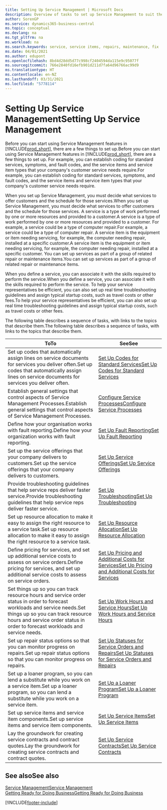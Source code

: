 ```yaml
---
title: Setting Up Service Management | Microsoft Docs
description: Overview of tasks to set up Service Management to suit the way that your organisations manages its services.
author: SorenGP
ms.service: dynamics365-business-central
ms.topic: conceptual
ms.devlang: na
ms.tgt_pltfrm: na
ms.workload: na
ms.search.keywords: service, service items, repairs, maintenance, fix
ms.date: 04/01/2021
ms.author: edupont
ms.openlocfilehash: 8bd4d28dd5d77c998cf2404594da115e9c95077f
ms.sourcegitcommit: 766e2840fd16efb901d211d7fa64d96766ac99d9
ms.translationtype: HT
ms.contentlocale: en-NZ
ms.lasthandoff: 03/31/2021
ms.locfileid: "5778114"
---
```

# <a name="setting-up-service-management"></a><span data-ttu-id="9501e-103">Setting Up Service Management</span><span class="sxs-lookup"><span data-stu-id="9501e-103">Setting Up Service Management</span></span>
<span data-ttu-id="9501e-104">Before you can start using Service Management features in [!INCLUDE[prod_short](includes/prod_short.md)], there are a few things to set up.</span><span class="sxs-lookup"><span data-stu-id="9501e-104">Before you can start using Service Management features in [!INCLUDE[prod_short](includes/prod_short.md)], there are a few things to set up.</span></span> <span data-ttu-id="9501e-105">For example, you can establish coding for standard services, symptoms, and fault codes, and the service items and service item types that your company's customer service needs require.</span><span class="sxs-lookup"><span data-stu-id="9501e-105">For example, you can establish coding for standard services, symptoms, and fault codes, and the service items and service item types that your company's customer service needs require.</span></span>  

<span data-ttu-id="9501e-106">When you set up Service Management, you must decide what services to offer customers and the schedule for those services.</span><span class="sxs-lookup"><span data-stu-id="9501e-106">When you set up Service Management, you must decide what services to offer customers and the schedule for those services.</span></span> <span data-ttu-id="9501e-107">A service is a type of work performed by one or more resources and provided to a customer.</span><span class="sxs-lookup"><span data-stu-id="9501e-107">A service is a type of work performed by one or more resources and provided to a customer.</span></span> <span data-ttu-id="9501e-108">For example, a service could be a type of computer repair.</span><span class="sxs-lookup"><span data-stu-id="9501e-108">For example, a service could be a type of computer repair.</span></span> <span data-ttu-id="9501e-109">A service item is the equipment or item needing servicing, for example, the computer needing repair, installed at a specific customer.</span><span class="sxs-lookup"><span data-stu-id="9501e-109">A service item is the equipment or item needing servicing, for example, the computer needing repair, installed at a specific customer.</span></span> <span data-ttu-id="9501e-110">You can set up services as part of a group of related repair or maintenance items.</span><span class="sxs-lookup"><span data-stu-id="9501e-110">You can set up services as part of a group of related repair or maintenance items.</span></span>  
  
<span data-ttu-id="9501e-111">When you define a service, you can associate it with the skills required to perform the service.</span><span class="sxs-lookup"><span data-stu-id="9501e-111">When you define a service, you can associate it with the skills required to perform the service.</span></span> <span data-ttu-id="9501e-112">To help your service representatives be efficient, you can also set up real time troubleshooting guidelines and assign typical startup costs, such as travel costs or other fees.</span><span class="sxs-lookup"><span data-stu-id="9501e-112">To help your service representatives be efficient, you can also set up real time troubleshooting guidelines and assign typical startup costs, such as travel costs or other fees.</span></span>  

<span data-ttu-id="9501e-113">The following table describes a sequence of tasks, with links to the topics that describe them.</span><span class="sxs-lookup"><span data-stu-id="9501e-113">The following table describes a sequence of tasks, with links to the topics that describe them.</span></span>  
  
| <span data-ttu-id="9501e-114">To</span><span class="sxs-lookup"><span data-stu-id="9501e-114">To</span></span> | <span data-ttu-id="9501e-115">See</span><span class="sxs-lookup"><span data-stu-id="9501e-115">See</span></span> |
| --- | --- |
| <span data-ttu-id="9501e-116">Set up codes that automatically assign lines on service documents for services you deliver often.</span><span class="sxs-lookup"><span data-stu-id="9501e-116">Set up codes that automatically assign lines on service documents for services you deliver often.</span></span> |[<span data-ttu-id="9501e-117">Set Up Codes for Standard Services</span><span class="sxs-lookup"><span data-stu-id="9501e-117">Set Up Codes for Standard Services</span></span>](service-how-setup-service-coding.md)|
| <span data-ttu-id="9501e-118">Establish general settings that control aspects of Service Management Processes.</span><span class="sxs-lookup"><span data-stu-id="9501e-118">Establish general settings that control aspects of Service Management Processes.</span></span>|[<span data-ttu-id="9501e-119">Configure Service Processes</span><span class="sxs-lookup"><span data-stu-id="9501e-119">Configure Service Processes</span></span>](service-setup-service-processes.md)|
| <span data-ttu-id="9501e-120">Define how your organisation works with fault reporting.</span><span class="sxs-lookup"><span data-stu-id="9501e-120">Define how your organization works with fault reporting.</span></span> |[<span data-ttu-id="9501e-121">Set Up Fault Reporting</span><span class="sxs-lookup"><span data-stu-id="9501e-121">Set Up Fault Reporting</span></span>](service-how-setup-fault-reporting.md) |
| <span data-ttu-id="9501e-122">Set up the service offerings that your company delivers to customers.</span><span class="sxs-lookup"><span data-stu-id="9501e-122">Set up the service offerings that your company delivers to customers.</span></span>|[<span data-ttu-id="9501e-123">Set Up Service Offerings</span><span class="sxs-lookup"><span data-stu-id="9501e-123">Set Up Service Offerings</span></span>](service-how-setup-service-offerings.md)|
| <span data-ttu-id="9501e-124">Provide troubleshooting guidelines that help service reps deliver faster service.</span><span class="sxs-lookup"><span data-stu-id="9501e-124">Provide troubleshooting guidelines that help service reps deliver faster service.</span></span> |[<span data-ttu-id="9501e-125">Set Up Troubleshooting</span><span class="sxs-lookup"><span data-stu-id="9501e-125">Set Up Troubleshooting</span></span>](service-how-setup-troubleshooting.md) |
| <span data-ttu-id="9501e-126">Set up resource allocation to make it easy to assign the right resource to a service task.</span><span class="sxs-lookup"><span data-stu-id="9501e-126">Set up resource allocation to make it easy to assign the right resource to a service task.</span></span> |[<span data-ttu-id="9501e-127">Set Up Resource Allocation</span><span class="sxs-lookup"><span data-stu-id="9501e-127">Set Up Resource Allocation</span></span>](service-how-setup-resource-allocation.md) |
| <span data-ttu-id="9501e-128">Define pricing for services, and set up additional service costs to assess on service orders.</span><span class="sxs-lookup"><span data-stu-id="9501e-128">Define pricing for services, and set up additional service costs to assess on service orders.</span></span> |[<span data-ttu-id="9501e-129">Set Up Pricing and Additional Costs for Services</span><span class="sxs-lookup"><span data-stu-id="9501e-129">Set Up Pricing and Additional Costs for Services</span></span>](service-how-setup-service-costs-pricing.md)|
| <span data-ttu-id="9501e-130">Set things up so you can track resource hours and service order status in order to forecast workloads and service needs.</span><span class="sxs-lookup"><span data-stu-id="9501e-130">Set things up so you can track resource hours and service order status in order to forecast workloads and service needs.</span></span>|[<span data-ttu-id="9501e-131">Set Up Work Hours and Service Hours</span><span class="sxs-lookup"><span data-stu-id="9501e-131">Set Up Work Hours and Service Hours</span></span>](service-how-setup-work-service-hours.md)|
| <span data-ttu-id="9501e-132">Set up repair status options so that you can monitor progress on repairs.</span><span class="sxs-lookup"><span data-stu-id="9501e-132">Set up repair status options so that you can monitor progress on repairs.</span></span> | [<span data-ttu-id="9501e-133">Set Up Statuses for Service Orders and Repairs</span><span class="sxs-lookup"><span data-stu-id="9501e-133">Set Up Statuses for Service Orders and Repairs</span></span>](service-order-repair-status.md)|
| <span data-ttu-id="9501e-134">Set up a loaner program, so you can lend a substitute while you work on a service item.</span><span class="sxs-lookup"><span data-stu-id="9501e-134">Set up a loaner program, so you can lend a substitute while you work on a service item.</span></span> |[<span data-ttu-id="9501e-135">Set Up a Loaner Program</span><span class="sxs-lookup"><span data-stu-id="9501e-135">Set Up a Loaner Program</span></span>](service-how-setup-loaner-program.md) |
| <span data-ttu-id="9501e-136">Set up service items and service item components.</span><span class="sxs-lookup"><span data-stu-id="9501e-136">Set up service items and service item components.</span></span> |[<span data-ttu-id="9501e-137">Set Up Service Items</span><span class="sxs-lookup"><span data-stu-id="9501e-137">Set Up Service Items</span></span>](service-how-setup-service-items.md) |
| <span data-ttu-id="9501e-138">Lay the groundwork for creating service contracts and contract quotes.</span><span class="sxs-lookup"><span data-stu-id="9501e-138">Lay the groundwork for creating service contracts and contract quotes.</span></span> |[<span data-ttu-id="9501e-139">Set Up Service Contracts</span><span class="sxs-lookup"><span data-stu-id="9501e-139">Set Up Service Contracts</span></span>](service-how-setup-service-contracts.md) |

## <a name="see-also"></a><span data-ttu-id="9501e-140">See also</span><span class="sxs-lookup"><span data-stu-id="9501e-140">See also</span></span>
[<span data-ttu-id="9501e-141">Service Management</span><span class="sxs-lookup"><span data-stu-id="9501e-141">Service Management</span></span>](service-service.md)  
[<span data-ttu-id="9501e-142">Getting Ready for Doing Business</span><span class="sxs-lookup"><span data-stu-id="9501e-142">Getting Ready for Doing Business</span></span>](ui-get-ready-business.md)  


[!INCLUDE[footer-include](includes/footer-banner.md)]